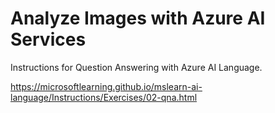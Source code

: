 # Analyze Images with Azure AI Services
Instructions for Question Answering with Azure AI Language.

https://microsoftlearning.github.io/mslearn-ai-language/Instructions/Exercises/02-qna.html


